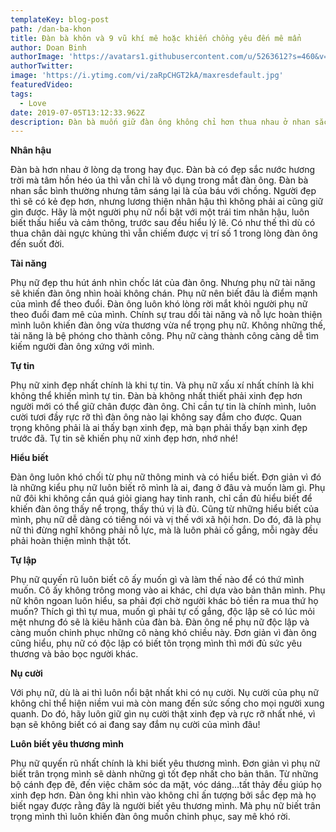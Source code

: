 ```yaml
---
templateKey: blog-post
path: /dan-ba-khon
title: Đàn bà khôn và 9 vũ khí mê hoặc khiến chồng yêu đến mê mẩn
author: Doan Binh
authorImage: 'https://avatars1.githubusercontent.com/u/5263612?s=460&v=4'
authorTwitter: 
image: 'https://i.ytimg.com/vi/zaRpCHGT2kA/maxresdefault.jpg'
featuredVideo: 
tags:
  - Love
date: 2019-07-05T13:12:33.962Z
description: Đàn bà muốn giữ đàn ông không chỉ hơn thua nhau ở nhan sắc mà còn là khôn ngoan biết đâu là vũ khí khiến chồng yêu đến mê mẩn một đời…
---
```


**Nhân hậu**

Đàn bà hơn nhau ở lòng dạ trong hay đục. Đàn bà có đẹp sắc nước hương trời mà tâm hồn héo úa thì vẫn chỉ là vô dụng trong mắt đàn ông. Đàn bà nhan sắc bình thường nhưng tâm sáng lại là của báu với chồng. Người đẹp thì sẽ có kẻ đẹp hơn, nhưng lương thiện nhân hậu thì không phải ai cũng giữ gìn được. Hãy là một người phụ nữ nổi bật với một trái tim nhân hậu, luôn biết thấu hiểu và cảm thông, trước sau đều hiểu lý lẽ. Có như thế thì dù có thua chân dài ngực khủng thì vẫn chiếm được vị trí số 1 trong lòng đàn ông đến suốt đời.

**Tài năng**

Phụ nữ đẹp thu hút ánh nhìn chốc lát của đàn ông. Nhưng phụ nữ tài năng sẽ khiến đàn ông nhìn hoài không chán. Phụ nữ nên biết đâu là điểm mạnh của mình để theo đuổi. Đàn ông luôn khó lòng rời mắt khỏi người phụ nữ theo đuổi đam mê của mình. Chính sự trau dồi tài năng và nỗ lực hoàn thiện mình luôn khiến đàn ông vừa thương vừa nể trọng phụ nữ. Không những thế, tài năng là bệ phóng cho thành công. Phụ nữ càng thành công càng dễ tìm kiếm người đàn ông xứng với mình.

**Tự tin**

Phụ nữ xinh đẹp nhất chính là khi tự tin. Và phụ nữ xấu xí nhất chính là khi không thể khiến mình tự tin. Đàn bà không nhất thiết phải xinh đẹp hơn người mới có thể giữ chân được đàn ông. Chỉ cần tự tin là chính mình, luôn cười tươi đầy rực rỡ thì đàn ông nào lại không say đắm cho được. Quan trọng không phải là ai thấy bạn xinh đẹp, mà bạn phải thấy bạn xinh đẹp trước đã. Tự tin sẽ khiến phụ nữ xinh đẹp hơn, nhớ nhé!

**Hiểu biết**

Đàn ông luôn khó chối từ phụ nữ thông minh và có hiểu biết. Đơn giản vì đó là những kiểu phụ nữ luôn biết rõ mình là ai, đang ở đâu và muốn làm gì. Phụ nữ đôi khi không cần quá giỏi giang hay tinh ranh, chỉ cần đủ hiểu biết để khiến đàn ông thấy nể trọng, thấy thú vị là đủ. Cũng từ những hiểu biết của mình, phụ nữ dễ dàng có tiếng nói và vị thế với xã hội hơn. Do đó, đã là phụ nữ thì đừng nghĩ không phải nỗ lực, mà là luôn phải cố gắng, mỗi ngày đều phải hoàn thiện mình thật tốt.

**Tự lập**

Phụ nữ quyến rũ luôn biết cô ấy muốn gì và làm thế nào để có thứ mình muốn. Cô ấy không trông mong vào ai khác, chỉ dựa vào bản thân mình. Phụ nữ khôn ngoan luôn hiểu, sa phải đợi chờ người khác bỏ tiền ra mua thứ họ muốn? Thích gì thì tự mua, muốn gì phải tự cố gắng, độc lập sẽ có lúc mỏi mệt nhưng đó sẽ là kiêu hãnh của đàn bà. Đàn ông nể phụ nữ độc lập và càng muốn chinh phục những cô nàng khó chiều này. Đơn giản vì đàn ông cũng hiểu, phụ nữ có độc lập có biết tôn trọng mình thì mới đủ sức yêu thương và bảo bọc người khác.

**Nụ cười**

Với phụ nữ, dù là ai thì luôn nổi bật nhất khi có nụ cười. Nụ cười của phụ  nữ không chỉ thể hiện niềm vui mà còn mang đến sức sống cho mọi người xung quanh. Do đó, hãy luôn giữ gìn nụ cười thật xinh đẹp và rực rỡ nhất nhé, vì bạn sẽ không biết có ai đang say đắm nụ cười của mình đâu!

**Luôn biết yêu thương mình**

Phụ nữ quyến rũ nhất chính là khi biết yêu thương mình. Đơn giản vì phụ nữ biết trân trọng mình sẽ dành những gì tốt đẹp nhất cho bản thân. Từ những bộ cánh đẹp đẽ, đến việc chăm sóc da mặt, vóc dáng…tất thảy đều giúp họ xinh đẹp hơn. Đàn ông khi nhìn vào không chỉ ấn tượng bởi sắc đẹp mà họ biết ngay được rằng đây là người biết yêu thương mình. Mà phụ nữ biết trân trọng mình thì luôn khiến đàn ông muốn chinh phục, say mê khó rời.